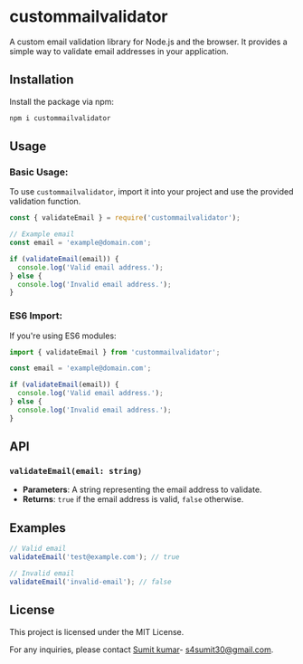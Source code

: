 
# custommailvalidator

A custom email validation library for Node.js and the browser. It provides a simple way to validate email addresses in your application.

## Installation

Install the package via npm:

```bash
npm i custommailvalidator
```

## Usage

### Basic Usage:

To use `custommailvalidator`, import it into your project and use the provided validation function.

```javascript
const { validateEmail } = require('custommailvalidator');

// Example email
const email = 'example@domain.com';

if (validateEmail(email)) {
  console.log('Valid email address.');
} else {
  console.log('Invalid email address.');
}
```

### ES6 Import:

If you're using ES6 modules:

```javascript
import { validateEmail } from 'custommailvalidator';

const email = 'example@domain.com';

if (validateEmail(email)) {
  console.log('Valid email address.');
} else {
  console.log('Invalid email address.');
}
```

## API

### `validateEmail(email: string)`

- **Parameters**: A string representing the email address to validate.
- **Returns**: `true` if the email address is valid, `false` otherwise.

## Examples

```javascript
// Valid email
validateEmail('test@example.com'); // true

// Invalid email
validateEmail('invalid-email'); // false
```

## License

This project is licensed under the MIT License.




For any inquiries, please contact [Sumit kumar]()- s4sumit30@gmail.com.
